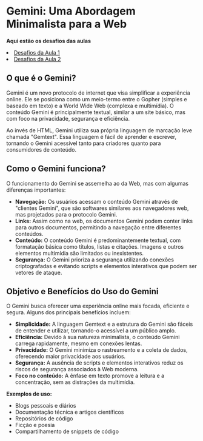  <h1>Gemini: Uma Abordagem Minimalista para a Web</h1>

**Aqui estão os desafios das aulas**
<li><a href="https://github.com/BeatrizVencio/Imersao-Alura-2/tree/main/Aula_1">Desafios da Aula 1</a></li>
<li><a href="https://github.com/BeatrizVencio/Imersao-Alura-2/tree/main/Aula_2">Desafios da Aula 2</a></li>

  <section>
        <h2>O que é o Gemini?</h2>
        <p>Gemini é um novo protocolo de internet que visa simplificar a experiência online. Ele se posiciona como um meio-termo entre o Gopher (simples e baseado em texto) e a World Wide Web (complexa e multimídia). O conteúdo Gemini é principalmente textual, similar a um site básico, mas com foco na privacidade, segurança e eficiência.</p>
        <p>Ao invés de HTML, Gemini utiliza sua própria linguagem de marcação leve chamada "Gemtext". Essa linguagem é fácil de aprender e escrever, tornando o Gemini acessível tanto para criadores quanto para consumidores de conteúdo.</p>
    </section>

  <section>
        <h2>Como o Gemini funciona?</h2>
        <p>O funcionamento do Gemini se assemelha ao da Web, mas com algumas diferenças importantes:</p>
        <ul>
            <li><b>Navegação:</b> Os usuários acessam o conteúdo Gemini através de "clientes Gemini", que são softwares similares aos navegadores web, mas projetados para o protocolo Gemini.</li>
            <li><b>Links:</b> Assim como na web, os documentos Gemini podem conter links para outros documentos, permitindo a navegação entre diferentes conteúdos.</li>
            <li><b>Conteúdo:</b> O conteúdo Gemini é predominantemente textual, com formatação básica como títulos, listas e citações. Imagens e outros elementos multimídia são limitados ou inexistentes.</li>
            <li><b>Segurança:</b> O Gemini prioriza a segurança utilizando conexões criptografadas e evitando scripts e elementos interativos que podem ser vetores de ataque.</li>
        </ul>
    </section>

  <section>
        <h2>Objetivo e Benefícios do Uso do Gemini</h2>
        <p>O Gemini busca oferecer uma experiência online mais focada, eficiente e segura. Alguns dos principais benefícios incluem:</p>
        <ul>
            <li><b>Simplicidade:</b> A linguagem Gemtext e a estrutura do Gemini são fáceis de entender e utilizar, tornando-o acessível a um público amplo.</li>
            <li><b>Eficiência:</b> Devido à sua natureza minimalista, o conteúdo Gemini carrega rapidamente, mesmo em conexões lentas.</li>
            <li><b>Privacidade:</b> O Gemini minimiza o rastreamento e a coleta de dados, oferecendo maior privacidade aos usuários.</li>
            <li><b>Segurança:</b> A ausência de scripts e elementos interativos reduz os riscos de segurança associados à Web moderna.</li>
            <li><b>Foco no conteúdo:</b> A ênfase em texto promove a leitura e a concentração, sem as distrações da multimídia.</li>
        </ul>
        <p><b>Exemplos de uso:</b></p>
        <ul>
            <li>Blogs pessoais e diários</li>
            <li>Documentação técnica e artigos científicos</li>
            <li>Repositórios de código</li>
            <li>Ficção e poesia</li>
            <li>Compartilhamento de snippets de código</li>
        </ul>
    </section>

</body>
</html>
